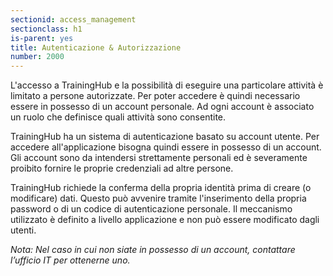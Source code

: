 ```yaml
---
sectionid: access_management
sectionclass: h1
is-parent: yes
title: Autenticazione & Autorizzazione
number: 2000
---
```

L'accesso a TrainingHub e la possibilità di eseguire una particolare attività è limitato a persone autorizzate. Per poter accedere è quindi necessario essere in possesso di un account personale. Ad ogni account è associato un ruolo che definisce quali attività sono consentite.

TrainingHub ha un sistema di autenticazione basato su account utente. Per accedere all'applicazione bisogna quindi essere in possesso di un account. Gli account sono da intendersi strettamente personali ed è severamente proibito fornire le proprie credenziali ad altre persone.

TrainingHub richiede la conferma della propria identità prima di creare (o modificare) dati.
Questo può avvenire tramite l'inserimento della propria password o di un codice di autenticazione personale. Il meccanismo utilizzato è definito a livello applicazione e non può essere modificato dagli utenti. 


_Nota: Nel caso in cui non siate in possesso di un account, contattare l’ufficio IT per ottenerne uno._
